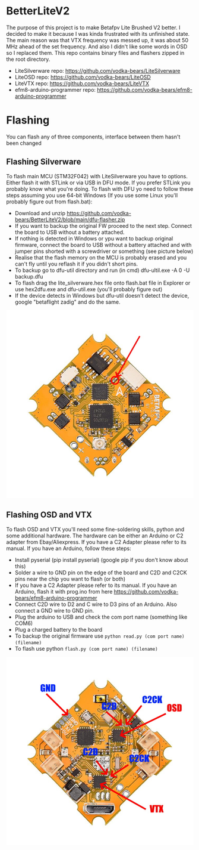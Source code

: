 # BetterLiteV2
The purpose of this project is to make Betafpv Lite Brushed V2 better. I decided to make it because I was kinda frustrated with its unfinished state. The main reason was that VTX frequency was messed up, it was about 50 MHz ahead of the set frequency. And also I didn't like some words in OSD so I replaced them.
This repo contains binary files and flashers zipped in the root directory.
* LiteSilverware repo: https://github.com/vodka-bears/LiteSilverware
* LiteOSD repo: https://github.com/vodka-bears/LiteOSD
* LiteVTX repo: https://github.com/vodka-bears/LiteVTX
* efm8-arduino-programmer repo: https://github.com/vodka-bears/efm8-arduino-programmer
# Flashing
You can flash any of three components, interface between them hasn't been changed
## Flashing Silverware
To flash main MCU (STM32F042) with LiteSilverware you have to options. Either flash it with STLink or via USB in DFU mode. If you prefer STLink you probably know what you're doing. To flash with DFU yo need to follow these steps assuming you use 64-bit Windows (If you use some Linux you'll probably figure out from flash.bat):
* Download and unzip https://github.com/vodka-bears/BetterLiteV2/blob/main/dfu-flasher.zip
* If you want to backup the original FW proceed to the next step. Connect the board to USB without a battery attached. 
* If nothing is detected in Windows or ypu want to backup original firmware, connect the board to USB without a battery attached and with jumper pins shorted with a screwdriver or something (see picture below)
* Realise that the flash memory on the MCU is probably erased and you can't fly until you reflash it if you didn't short pins.
* To backup go to dfu-util directory and run (in cmd) dfu-ultil.exe -A 0 -U backup.dfu
* To flash drag the lite_silverware.hex file onto flash.bat file in Explorer or use hex2dfu.exe and dfu-util.exe (you'll probably figure out)
* If the device detects in Windows but dfu-util doesn't detect the device, google "betaflight zadig" and do the same.

![Alt text](/docs/DFU.jpg?raw=true "Short this to enter DFU mode")
## Flashing OSD and VTX
To flash OSD and VTX you'll need some fine-soldering skills, python and some additional hardware. The hardware can be either an Arduino or C2 adapter from Ebay/Aliexpress. If you have a C2 Adapter please refer to its manual. If you have an Arduino, follow these steps:
* Install pyserial (pip install pyserial) (google pip if you don't know about this)
* Solder a wire to GND pin on the edge of the board and C2D and C2CK pins near the chip you want to flash (or both)
* If you have a C2 Adapter please refer to its manual. If you have an Arduino, flash it with prog.ino from here https://github.com/vodka-bears/efm8-arduino-programmer
* Connect C2D wire to D2 and C wire to D3 pins of an Arduino. Also connect a GND wire to GND pin.
* Plug the arduino to USB and check the com port name (something like COM6)
* Plug a charged battery to the board
* To backup the original firmware use `python read.py (com port name) (filename)`
* To flash use python `flash.py (com port name) (filename)`

![Alt text](/docs/c2.jpg?raw=true "Fine-soldering pins")
